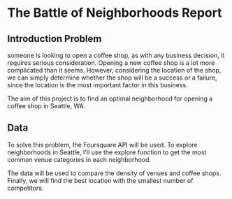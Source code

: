 # The Battle of Neighborhoods Report

## Introduction Problem

someone is looking to open a coffee shop, as with any business decision, it requires serious consideration. Opening a new coffee shop is a lot more complicated than it seems. However, considering the location of the shop, we can simply determine whether the shop will be a success or a failure, since the location is the most important factor in this business.

The aim of this project is to find an optimal neighborhood for opening a coffee shop in Seattle, WA.

## Data

To solve this problem, the Foursquare API will be used. To explore neighborhoods in Seattle, I'll use the explore function to get the most common venue categories in each neighborhood.

The data will be used to compare the density of venues and coffee shops. Finally, we will find the best location with the smallest number of competitors.

